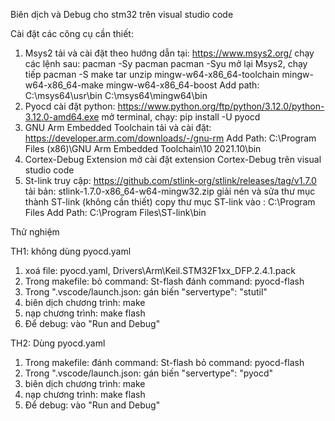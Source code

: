 Biên dịch và Debug cho stm32 trên visual studio code


Cài đặt các công cụ cần thiết:
1. Msys2
tải và cài đặt theo hướng dẫn tại: https://www.msys2.org/
chạy các lệnh sau:
    pacman -Sy pacman
    pacman -Syu
mở lại Msys2, chạy tiếp
    pacman -S make tar unzip mingw-w64-x86_64-toolchain mingw-w64-x86_64-make mingw-w64-x86_64-boost
Add path:
    C:\msys64\usr\bin
    C:\msys64\mingw64\bin
3. Pyocd
cài đặt python: https://www.python.org/ftp/python/3.12.0/python-3.12.0-amd64.exe
mở terminal, chạy:
    pip install -U pyocd
4. GNU Arm Embedded Toolchain
tải và cài đặt: https://developer.arm.com/downloads/-/gnu-rm
Add Path: 
    C:\Program Files (x86)\GNU Arm Embedded Toolchain\10 2021.10\bin
5. Cortex-Debug Extension 
mở cài đặt extension Cortex-Debug trên visual studio code
6. St-link
truy cập: https://github.com/stlink-org/stlink/releases/tag/v1.7.0
tải bản: stlink-1.7.0-x86_64-w64-mingw32.zip
giải nén và sửa thư mục thành ST-link (không cần thiết)
copy thư mục ST-link vào : C:\Program Files
Add Path: C:\Program Files\ST-link\bin

Thử nghiệm

TH1: không dùng pyocd.yaml

1. xoá file: pyocd.yaml, Drivers\Arm\Keil.STM32F1xx_DFP.2.4.1.pack
2. Trong makefile:
    bỏ command: St-flash
    đánh command: pyocd-flash
3. Trong ".vscode/launch.json:
    gán biến "servertype": "stutil"
4. biên dịch chương trình:     make
5. nạp chương trình:           make flash
6. Để debug: vào "Run and Debug"

TH2: Dùng pyocd.yaml

1. Trong makefile:
    đánh command: St-flash
    bỏ command: pyocd-flash
2. Trong ".vscode/launch.json:
    gán biến "servertype": "pyocd"
3. biên dịch chương trình:     make
4. nạp chương trình:           make flash
5. Để debug: vào "Run and Debug"


